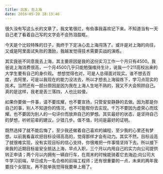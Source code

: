 ```yaml
---
title: 出发，去上海
date: 2016-05-20 18:13:46
---
```


很久没有写这么长的文章了，我文笔很烂，有些事我喜欢记下来。不知道当有一天自己老了看着自己写的文字会不会热泪盈眶。

今天是个比较特殊的日子，我终于下定决心去上海闯荡了。或许是对上海的向往，又或是阿里面试失败的激励，我越发觉得技术需要实战的演练。

其实我爸不同意我去上海，其主要原因是我的这份实习工作一个月只有4500。我爸说上海消费很高，一个月4500几乎只能勉强维持生计，说我一个211高校出来的大学生要有自己的身价观。
想想觉得也对，可是人总得面对现实。谁不想去百度，去阿里，可是以我现在的能力没法去，所以才想去上海锻炼下，学习点现实的技术。当然还有一部分原因是因为我在上海人生地不熟的，我又不大会照顾自己。真的是这样，我老是丢三落四，人也比较傻。

如果你要做一件事，请不要炫耀，也不要宣扬，只管安安静静的去做。因为那是你自己的事，别人不知道你的情况，也不可能帮你去实现。千万不要因为虚荣心而炫耀。也不要因为别人的一句评价而放弃自己的梦想。其实最好的状态，是坚持自己的梦想，听听前辈的建议，少错几步。值不值，时间是最好的证明。

既然选择了就不能后悔了，至少我还做着自己喜欢的编程，至少我的心里还有梦想。以前我看喜欢把目标设得高高的，觉得那样才会有动力。其实不然，目标设高了就很难实现，没有实现目标的信心支持，你很难把一件事情坚持下去。所以接下来我的近期目标是安全抵达上海，早点入职，三个月以内用自己的实力向公司提供转正申请；两个月以内拥有一辆自行车，在周末的时候能骑着它去海边;向公司大牛学习前端，早日成为一名合格的前端工程师；还有很重要的一点，未来的两年我要找个女朋友，再不脱单我觉得我要单上瘾了。
